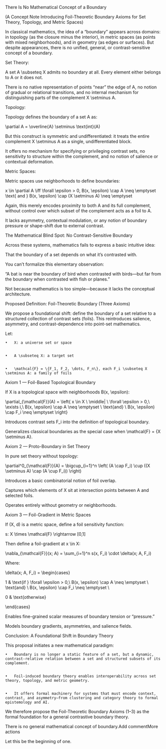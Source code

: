 There Is No Mathematical Concept of a Boundary







(A Concept Note Introducing Foil-Theoretic Boundary Axioms for Set Theory, Topology, and Metric Spaces)





In classical mathematics, the idea of a “boundary” appears across domains: in topology (as the closure minus the interior), in metric spaces (as points with mixed neighborhoods), and in geometry (as edges or surfaces). But despite appearances, there is no unified, general, or contrast-sensitive concept of a boundary.





Set Theory:





A set A \subseteq X admits no boundary at all. Every element either belongs to A or it does not.


There is no native representation of points “near” the edge of A, no notion of gradual or relational transitions, and no internal mechanism for distinguishing parts of the complement X \setminus A.





Topology:





Topology defines the boundary of a set A as:


\partial A = \overline{A} \setminus \text{int}(A)


But this construct is symmetric and undifferentiated: it treats the entire complement X \setminus A as a single, undifferentiated block.


It offers no mechanism for specifying or privileging contrast sets, no sensitivity to structure within the complement, and no notion of salience or contextual deformation.





Metric Spaces:





Metric spaces use neighborhoods to define boundaries:


x \in \partial A \iff \forall \epsilon > 0, B(x, \epsilon) \cap A \neq \emptyset \text{ and } B(x, \epsilon) \cap (X \setminus A) \neq \emptyset


Again, this merely encodes proximity to both A and its full complement, without control over which subset of the complement acts as a foil to A.


It lacks asymmetry, contextual modulation, or any notion of boundary pressure or shape-shift due to external contrast.





The Mathematical Blind Spot: No Contrast-Sensitive Boundary





Across these systems, mathematics fails to express a basic intuitive idea:





That the boundary of a set depends on what it’s contrasted with.





You can’t formalize this elementary observation:





“A bat is near the boundary of bird when contrasted with birds—but far from the boundary when contrasted with fish or planes.”





Not because mathematics is too simple—because it lacks the conceptual architecture.





Proposed Definition: Foil-Theoretic Boundary (Three Axioms)





We propose a foundational shift: define the boundary of a set relative to a structured collection of contrast sets (foils). This reintroduces salience, asymmetry, and contrast-dependence into point-set mathematics.





Let:


	•	X: a universe set or space


	•	A \subseteq X: a target set


	•	\mathcal{F} = \{F_1, F_2, \dots, F_n\}, each F_i \subseteq X \setminus A: a family of foils





Axiom 1 — Foil-Based Topological Boundary





If X is a topological space with neighborhoods B(x, \epsilon):


\partial_{\mathcal{F}}(A) = \left\{ x \in X \ \middle| \ \forall \epsilon > 0,\ \exists i,\ B(x, \epsilon) \cap A \neq \emptyset \ \text{and} \ B(x, \epsilon) \cap F_i \neq \emptyset \right\}


Introduces contrast sets F_i into the definition of topological boundary.


Generalizes classical boundaries as the special case when \mathcal{F} = \{X \setminus A\}.





Axiom 2 — Proto-Boundary in Set Theory





In pure set theory without topology:


\partial^0_{\mathcal{F}}(A) = \bigcup_{i=1}^n \left( (A \cap F_i) \cup ((X \setminus A) \cap (A \cup F_i)) \right)


Introduces a basic combinatorial notion of foil overlap.


Captures which elements of X sit at intersection points between A and selected foils.


Operates entirely without geometry or neighborhoods.





Axiom 3 — Foil-Gradient in Metric Spaces





If (X, d) is a metric space, define a foil sensitivity function:


s: X \times \mathcal{F} \rightarrow [0,1]


Then define a foil-gradient at x \in X:


\nabla_{\mathcal{F}}(x; A) = \sum_{i=1}^n s(x, F_i) \cdot \delta(x; A, F_i)


Where:


\delta(x; A, F_i) = \begin{cases}


1 & \text{if } \forall \epsilon > 0,\ B(x, \epsilon) \cap A \neq \emptyset \ \text{and} \ B(x, \epsilon) \cap F_i \neq \emptyset \\


0 & \text{otherwise}


\end{cases}


Enables fine-grained scalar measures of boundary tension or “pressure.”


Models boundary gradients, asymmetries, and salience fields.





Conclusion: A Foundational Shift in Boundary Theory





This proposal initiates a new mathematical paradigm:


	•	Boundary is no longer a static feature of a set, but a dynamic, contrast-relative relation between a set and structured subsets of its complement.


	•	Foil-induced boundary theory enables interoperability across set theory, topology, and metric geometry.


	•	It offers formal machinery for systems that must encode context, contrast, and asymmetry—from clustering and category theory to formal epistemology and AI.





We therefore propose the Foil-Theoretic Boundary Axioms (1–3) as the formal foundation for a general contrastive boundary theory.





There is no general mathematical concept of boundary.Add commentMore actions


Let this be the beginning of one.
